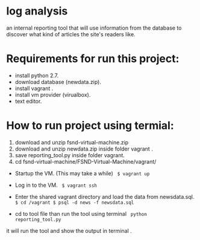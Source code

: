 # log analysis 

an internal reporting tool that will use information from the database to discover what kind of articles the site's readers like.

# Requirements for run this project:

* install python 2.7.
* download database (newdata.zip).
* install vagrant .
* install vm provider (virualbox).
* text editor.

# How to run project using termial:

1. download and unzip fsnd-virtual-machine.zip
2. download and unzip newdata.zip inside folder vagrant .
3. save reporting_tool.py inside folder vagrant.
4. cd fsnd-virtual-machine/FSND-Virtual-Machine/vagrant/

* Startup the VM. (This may take a while)
<code> $ vagrant up </code>

* Log in to the VM.
<code> $ vagrant ssh </code>

* Enter the shared vagrant directory and load the data from newsdata.sql.
<code> $ cd /vagrant
$ psql -d news -f newsdata.sql </code>

* cd to tool file than run the tool using terminal 
<code> python reporting_tool.py </code>

it will run the tool and show the output in terminal .
                       
